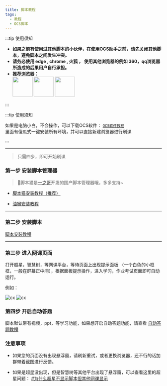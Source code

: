 ```yaml
---
title: 脚本教程
tags: 
  - 教程
  - OCS脚本
---
```

  

:::tip 使用须知
<ul class="">
  <li><b>如果之前有使用过其他脚本的小伙伴，在使用OCS助手之前，请先关闭其他脚本，避免脚本之间发生冲突。</b></li>
  <li><b>请务必使用 edge , chrome , 火狐 ， 使用其他浏览器的例如 360，qq浏览器所造成的后果用户自行承担。</b></li>
  <li>
    <b>推荐浏览器： </b>
    <div style={{display:'flex'}}>
      <img src="https://user-images.githubusercontent.com/50533276/166101769-cc4cf43a-df3f-479a-bd19-e5d4033961dd.png" width="64" height="64" />
      <img src="https://user-images.githubusercontent.com/50533276/166101774-c62bfc5a-89fc-42e2-9638-484847bb0dd7.png" width="64" height="64" />
      <img src="https://user-images.githubusercontent.com/50533276/167803215-73640293-35b7-4021-b565-36b89b8a56de.png" width="64" height="64" />
    </div>
  </li>
</ul>
 
:::


:::tip 使用须知

如果是电脑小白，不会操作，可以下载OCS软件： [`OCS软件教程`](//docs/app)  
里面有傻瓜式一键安装所有环境，并可以直接新建浏览器进行刷课

:::

----

> 只需四步，即可开始刷课
 

### 第一步 安装脚本管理器


> 🎉脚本猫是[一之哥](https://blog.icodef.com/)开发的国产脚本管理器哦，多多支持~

 

- <a href="https://docs.scriptcat.org/" target="_blank"> 脚本猫安装教程（推荐） </a>             

 

- <a href="/docs/脚本管理器/tampermonkey" target="_blank"> 油猴安装教程 </a>        
 

---
### 第二步 安装脚本


<a href="/docs/资源下载/script-downloads" target="_blank"> 脚本安装教程 </a>      
 

---

### 第三步 进入网课页面

打开超星，智慧树，等网课平台，等待页面上出现提示面板 （一个白色的小框框，一般在屏幕正中间），根据面板提示操作，进入学习，作业考试页面即可自动运行。

例如：

![cx](/img/cx.png)
![cx](/img/zhs.png)

### 第四步 开启自动答题

脚本默认带有视频，ppt，等学习功能，如果想开启自动答题功能，请查看 [自动答题教程](/docs/work)

### 注意事项

- 如果您的页面没有出现悬浮窗，请刷新重试，或者更换浏览器，还不行的话加群带着截图进行反馈。

- 如果是超星没出现，但是智慧树等其他平台出现了悬浮窗，可以查看这里的超星问题：  [#为什么超星不显示脚本但其他网课显示](/docs/更多/FQA#为什么超星不显示脚本但其他网课显示)



